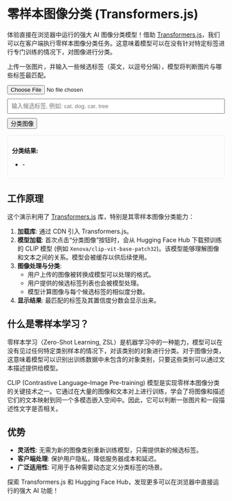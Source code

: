 # 零样本图像分类 (Transformers.js)

体验直接在浏览器中运行的强大 AI 图像分类模型！借助 [Transformers.js](https://huggingface.co/docs/transformers.js/index)，我们可以在客户端执行零样本图像分类任务。这意味着模型可以在没有针对特定标签进行专门训练的情况下，对图像进行分类。

上传一张图片，并输入一些候选标签（英文，以逗号分隔），模型将判断图片与哪些标签最匹配。

<div class="ai-interactive-area">
  <input type="file" id="image-upload" accept="image/*">
  <img id="image-preview" src="#" alt="Image preview" style="max-width: 100%; max-height: 300px; margin-top: 10px; display: none;"/>
  <input type="text" id="candidate-labels" placeholder="输入候选标签, 例如: cat, dog, car, tree" style="margin-top: 10px; width: 100%; padding: 8px;">
  <button id="classify-image-button" style="margin-top: 10px;">分类图像</button>
  <div id="image-classification-output" style="margin-top: 15px; padding: 10px; border: 1px solid #eee; border-radius: 5px;">
    <p><strong>分类结果:</strong></p>
    <ul id="classification-results-list"><li>-</li></ul>
  </div>
</div>

<script type="module">
  // 使用 ES 模块导入 Transformers.js
  import { pipeline, env } from 'https://cdn.jsdelivr.net/npm/@xenova/transformers@2.17.1';

  // 配置 Transformers.js
  env.allowLocalModels = false; // 不允许本地模型，仅从 Hugging Face Hub 下载
  env.useBrowserCache = true;   // 使用浏���器缓存模型

  const imageUpload = document.getElementById('image-upload');
  const imagePreview = document.getElementById('image-preview');
  const candidateLabelsInput = document.getElementById('candidate-labels');
  const classifyButton = document.getElementById('classify-image-button');
  const resultsList = document.getElementById('classification-results-list');

  let classifier = null;
  let imageUrl = null;

  imageUpload.addEventListener('change', function(event) {
    if (event.target.files && event.target.files[0]) {
      const reader = new FileReader();
      reader.onload = function(e) {
        imagePreview.src = e.target.result;
        imagePreview.style.display = 'block';
        imageUrl = e.target.result; // 保存图像的 data URL
      }
      reader.readAsDataURL(event.target.files[0]);
    }
  });

  classifyButton.addEventListener('click', async () => {
    if (!imageUrl) {
      resultsList.innerHTML = '<li>请先上传一张图片。</li>';
      return;
    }
    const labelsText = candidateLabelsInput.value.trim();
    if (!labelsText) {
      resultsList.innerHTML = '<li>请输入候选标签。</li>';
      return;
    }
    const candidate_labels = labelsText.split(',').map(label => label.trim()).filter(label => label);
    if (candidate_labels.length === 0) {
        resultsList.innerHTML = '<li>请输入有效的候选标签。</li>';
        return;
    }

    classifyButton.disabled = true;
    classifyButton.textContent = "正在加载模型并分类...";
    resultsList.innerHTML = '<li>处理中...</li>';

    try {
      // 首次点击时加载模型
      if (!classifier) {
        resultsList.innerHTML = '<li>首次加载图像分类模型 (可能需要一些时间)...</li>';
        // 使用 Xenova/clip-vit-base-patch32 模型进行零样本图像分类
        classifier = await pipeline('zero-shot-image-classification', 'Xenova/clip-vit-base-patch32', {
          progress_callback: (progress) => {
            const li = document.createElement('li');
            li.textContent = `模型加载中: ${progress.file} (${Math.round(progress.progress)}%)`;
            resultsList.innerHTML = ''; // 清空旧的进度
            resultsList.appendChild(li);
          }
        });
        const li = document.createElement('li');
        li.textContent = "模型加载完毕!";
        resultsList.innerHTML = ''; 
        resultsList.appendChild(li);
      }
      
      // 执行零样本图像分类
      const output = await classifier(imageUrl, candidate_labels);
      
      // 显示结果
      // output 结构通常是 [{ score: 0.999, label: 'cat' }, ...]
      resultsList.innerHTML = ''; // 清空旧结果
      if (output && output.length > 0) {
        output.sort((a, b) => b.score - a.score); // 按置信度降序排列
        output.forEach(result => {
          const li = document.createElement('li');
          li.textContent = `${result.label}: ${result.score.toFixed(4)}`;
          resultsList.appendChild(li);
        });
      } else {
        const li = document.createElement('li');
        li.textContent = "分类失败或无结果";
        resultsList.appendChild(li);
      }

    } catch (error) {
      console.error('图像分类出错:', error);
      resultsList.innerHTML = '<li>错误: ' + error.message + '</li>';
    } finally {
      classifyButton.disabled = false;
      classifyButton.textContent = "分类图像";
    }
  });
</script>

## 工作原理

这个演示利用了 [Transformers.js](https://huggingface.co/docs/transformers.js/index) 库，特别是其零样本图像分类能力：

1.  **加载库**: 通过 CDN 引入 Transformers.js。
2.  **模型加载**: 首次点击“分类图像”按钮时，会从 Hugging Face Hub 下载预训练的 CLIP 模型 (例如 `Xenova/clip-vit-base-patch32`)。该模型能够理解图像和文本之间的关系。模型会被缓存以供后续使用。
3.  **图像处理与分类**:
    *   用户上传的图像被转换成模型可以处理的格式。
    *   用户提供的候选标签列表也会被模型处理。
    *   模型计算图像与每个候选标签的相似度分数。
4.  **显示结果**: 最匹配的标签及其置信度分数会显示出来。

## 什么是零样本学习？

零样本学习（Zero-Shot Learning, ZSL）是机器学习中的一种能力，模型可以在没有见过任何特定类别样本的情况下，对该类别的对象进行分类。对于图像分类，这意味着模型可以识别出训练数据中未包含的对象类别，只要这些类别可以通过文本描述提供给模型。

CLIP (Contrastive Language–Image Pre-training) 模型是实现零样本图像分类的关键技术之一。它通过在大量的图像和文本对上进行训练，学会了将图像和描述它们的文本映射到同一个多模态嵌入空间中。因此，它可以判断一张图片和一段描述性文字是否相关。

## 优势

*   **灵活性**: 无需为新的图像类别重新训练模型，只需提供新的候选标签。
*   **客户端处理**: 保护用户隐私，降低服务器成本和延迟。
*   **广泛适用性**: 可用于各种需要动态定义分类标签的场景。

探索 Transformers.js 和 Hugging Face Hub，发现更多可以在浏览器中直接运行的强大 AI 功能！

